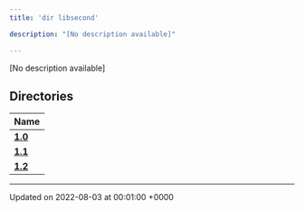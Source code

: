 ```yaml
---
title: 'dir libsecond'

description: "[No description available]"

---
```







[No description available]

## Directories

| Name           |
| -------------- |
| **[1.0](/documentation/code/darkbit_development/files/dir_4e7d0a7221199b5e3988a802b6a5e37f/#dir-1.0)**  |
| **[1.1](/documentation/code/darkbit_development/files/dir_d1f2a55f41e415ebe099cfae2057f907/#dir-1.1)**  |
| **[1.2](/documentation/code/darkbit_development/files/dir_1185cf205eb7c76e1c0c729ff9fd7030/#dir-1.2)**  |






-------------------------------

Updated on 2022-08-03 at 00:01:00 +0000
